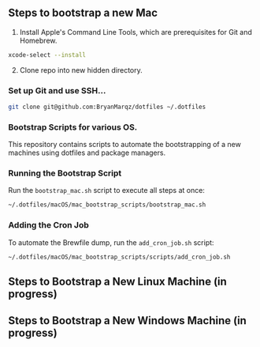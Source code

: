 ## Steps to bootstrap a new Mac

1. Install Apple's Command Line Tools, which are prerequisites for Git and Homebrew.

```sh
xcode-select --install
```
2. Clone repo into new hidden directory.

### Set up Git and use SSH...

```sh
git clone git@github.com:BryanMarqz/dotfiles ~/.dotfiles
```

### Bootstrap Scripts for various OS.

This repository contains scripts to automate the bootstrapping of a new machines using dotfiles and package managers.

### Running the Bootstrap Script

Run the `bootstrap_mac.sh` script to execute all steps at once:

```sh
~/.dotfiles/macOS/mac_bootstrap_scripts/bootstrap_mac.sh
```

### Adding the Cron Job

To automate the Brewfile dump, run the `add_cron_job.sh` script:

```sh
~/.dotfiles/macOS/mac_bootstrap_scripts/scripts/add_cron_job.sh
```

## Steps to Bootstrap a New Linux Machine (in progress)

## Steps to Bootstrap a New Windows Machine (in progress)
